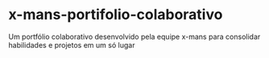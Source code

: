 # x-mans-portifolio-colaborativo
Um portfólio colaborativo desenvolvido pela equipe x-mans para consolidar habilidades e projetos em um só lugar
